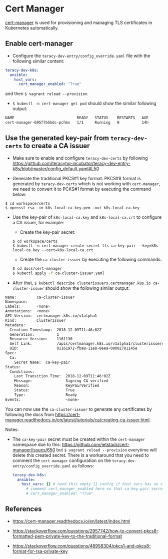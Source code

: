 # Cert Manager

[cert-manager][] is used for provisioning and managing TLS certificates in Kubernetes automatically.


## Enable cert-manager

- Configure the `teracy-dev-entry/config_override.yaml` file with the following similar content:


```yaml
teracy-dev-k8s:
  ansible:
    host_vars:
      cert_manager_enabled: "True"
```

  and then `$ vagrant reload --provision`.

- `$ kubectl -n cert-manager get pod` should show the similar following output:

```bash
NAME                            READY   STATUS    RESTARTS   AGE
cert-manager-695f7b5bdc-pchmn   1/1     Running   0          14h
```



## Use the generated key-pair from `teracy-dev-certs` to create a CA issuer

- Make sure to enable and configure `teracy-dev-certs` by following https://github.com/teracyhq-incubator/teracy-dev-entry-k8s/blob/master/config_default.yaml#L50

- Generate the traditional PKCS#1 key format: PKCS#8 format is generated by `teracy-dev-certs` which is
  not working with `cert-manager`, we need to convert it to PCKS#1 format by executing the command below:

```
$ cd workspace/certs
$ openssl rsa -in k8s-local-ca-key.pem -out k8s-local-ca.key
```

- Use the key-pair of `k8s-local-ca.key` and `k8s-local-ca.crt` to configure a CA issuer, for example:

  + Create the key-pair secret:

  ```
  $ cd workspace/certs
  $ kubectl -n cert-manager create secret tls ca-key-pair --key=k8s-local-ca.key --cert=k8s-local-ca.crt
  ```

  + Create the `ca-cluster-issuer` by executing the following commands:

  ```bash
  $ cd docs/cert-manager
  $ kubectl apply -f ca-cluster-issuer.yaml
  ```

- After that, `$ kubectl describe clusterissuers.certmanager.k8s.io ca-cluster-issuer` should show
  the following similar output:

```bash
Name:         ca-cluster-issuer
Namespace:    
Labels:       <none>
Annotations:  <none>
API Version:  certmanager.k8s.io/v1alpha1
Kind:         ClusterIssuer
Metadata:
  Creation Timestamp:  2018-12-09T11:46:02Z
  Generation:          1
  Resource Version:    1161130
  Self Link:           /apis/certmanager.k8s.io/v1alpha1/clusterissuers/ca-cluster-issuer
  UID:                 01161972-fba8-11e8-8eea-08002781145e
Spec:
  Ca:
    Secret Name:  ca-key-pair
Status:
  Conditions:
    Last Transition Time:  2018-12-09T11:46:02Z
    Message:               Signing CA verified
    Reason:                KeyPairVerified
    Status:                True
    Type:                  Ready
Events:                    <none>
```

You can now use the `ca-cluster-issuer` to generate any certificates by following the docs from
https://cert-manager.readthedocs.io/en/latest/tutorials/ca/creating-ca-issuer.html.


Notes:

- The `ca-key-pair` secret must be created within the `cert-manager` namespace due to this:
  https://github.com/jetstack/cert-manager/issues/650 but `$ vagrant reload --provision` everytime
  will delete this created secret. There is a workaround that you need to comment the `cert-manager`
  configuration on the `teracy-dev-entry/config_override.yaml` as follows:

  ```yaml
  teracy-dev-k8s:
    ansible:
      host_vars: {} # need this empty {} config if host_vars has no values
        # comment cert_manager_enabled here so that ca-key-pair secret will not be deleted (workaround)
        # cert_manager_enabled: "True"
  ```


## References

- https://cert-manager.readthedocs.io/en/latest/index.html

- https://stackoverflow.com/questions/2957742/how-to-convert-pkcs8-formatted-pem-private-key-to-the-traditional-format

- https://stackoverflow.com/questions/48958304/pkcs1-and-pkcs8-format-for-rsa-private-key


[cert-manager]: https://github.com/jetstack/cert-manager
